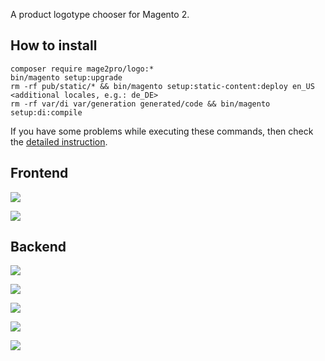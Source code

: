 A product logotype chooser for Magento 2.

## How to install
```
composer require mage2pro/logo:*
bin/magento setup:upgrade
rm -rf pub/static/* && bin/magento setup:static-content:deploy en_US <additional locales, e.g.: de_DE>
rm -rf var/di var/generation generated/code && bin/magento setup:di:compile
```
If you have some problems while executing these commands, then check the [detailed instruction](https://mage2.pro/t/263).

## Frontend

![](https://mage2.pro/uploads/default/original/2X/0/0f549582cdfad0bcc858de55340e3d6044417551.png)

![](https://mage2.pro/uploads/default/original/2X/f/fbe2b2e52c0520ba6fa5d830a53e6d735ff33db2.png)

## Backend

![](https://mage2.pro/uploads/default/original/2X/c/c575f3ea0f3a4a24c330447fa2316f5644806574.png)

![](https://mage2.pro/uploads/default/original/2X/b/b992161a9c1733a0c97622d7fe267657114da75e.png)

![](https://mage2.pro/uploads/default/original/2X/9/97ca2c5f7ef2501f53f417307062d0ca6b646933.png)

![](https://mage2.pro/uploads/default/original/2X/4/49d720d69356dd74a2301c5b9f5bec816701b190.png)

![](https://mage2.pro/uploads/default/original/2X/c/c9fb78c2d5c2f40bff80247712ddba0da08adc5b.png)